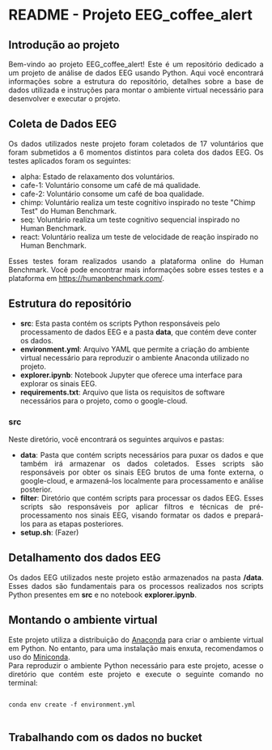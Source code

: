 <h1>README - Projeto EEG_coffee_alert</h1>

<div align="justify">
<h2>Introdução ao projeto</h2>
Bem-vindo ao projeto EEG_coffee_alert! Este é um repositório dedicado a um projeto de análise de dados EEG usando Python. Aqui você encontrará informações sobre a estrutura do repositório, detalhes sobre a base de dados utilizada e instruções para montar o ambiente virtual necessário para desenvolver e executar o projeto.
</div>

<div align="justify">
<h2>Coleta de Dados EEG</h2>
Os dados utilizados neste projeto foram coletados de 17 voluntários que foram submetidos a 6 momentos distintos para coleta dos dados EEG. Os testes aplicados foram os seguintes:

</div>

<div align="left">
<ul>
  <li>alpha: Estado de relaxamento dos voluntários.</li>
  <li>cafe-1: Voluntário consome um café de má qualidade.</li>
  <li>cafe-2: Voluntário consome um café de boa qualidade.</li>
  <li>chimp: Voluntário realiza um teste cognitivo inspirado no teste "Chimp Test" do Human Benchmark.</li>
  <li>seq: Voluntário realiza um teste cognitivo sequencial inspirado no Human Benchmark.</li>
  <li>react: Voluntário realiza um teste de velocidade de reação inspirado no Human Benchmark.</li>
</ul>
</div>

<div align="justify">
Esses testes foram realizados usando a plataforma online do Human Benchmark. Você pode encontrar mais informações sobre esses testes e a plataforma em <a href="https://humanbenchmark.com/">https://humanbenchmark.com/</a>.
</div>

<div align="left">
<h2>Estrutura do repositório</h2>
  <ul>
    <li><b>src</b>: Esta pasta contém os scripts Python responsáveis pelo processamento de dados EEG e a pasta <b>data</b>, que contém deve conter os dados.</li>
    <li><b>environment.yml</b>: Arquivo YAML que permite a criação do ambiente virtual necessário para reproduzir o ambiente Anaconda utilizado no projeto.</li>
    <li><b>explorer.ipynb</b>: Notebook Jupyter que oferece uma interface para explorar os sinais EEG.</li>
    <li><b>requirements.txt</b>: Arquivo que lista os requisitos de software necessários para o projeto, como o google-cloud.</li>
  </ul>
</div>

<div align="justify">
<h3>src</h3>
<p>Neste diretório, você encontrará os seguintes arquivos e pastas:</p>
  <ul>
    <li><b>data</b>: Pasta que contém scripts necessários para puxar os dados e que também irá armazenar os dados coletados. Esses scripts são responsáveis por obter os sinais EEG brutos de uma fonte externa, o google-cloud, e armazená-los localmente para processamento e análise posterior.</li>
    <li><b>filter</b>: Diretório que contém scripts para processar os dados EEG. Esses scripts são responsáveis por aplicar filtros e técnicas de pré-processamento nos sinais EEG, visando formatar os dados e prepará-los para as etapas posteriores.</li>
    <li><b>setup.sh</b>: (Fazer)</li>
  </ul>
</div>

<div align="justify">
<h2>Detalhamento dos dados EEG</h2>
Os dados EEG utilizados neste projeto estão armazenados na pasta <b>/data</b>. Esses dados são fundamentais para os processos realizados nos scripts Python presentes em <b>src</b> e no notebook <b>explorer.ipynb</b>.
</div>

<div align="justify">
<h2>Montando o ambiente virtual</h2>
Este projeto utiliza a distribuição do <a href="https://www.anaconda.com/products/distribution">Anaconda</a> para criar o ambiente virtual em Python. No entanto, para uma instalação mais enxuta, recomendamos o uso do <a href="https://docs.conda.io/en/latest/miniconda.html">Miniconda</a>.

</div>

<div align="justify">
Para reproduzir o ambiente Python necessário para este projeto, acesse o diretório que contém este projeto e execute o seguinte comando no terminal:
</div>

<pre>
<code>
conda env create -f environment.yml
</code>
</pre>

## Trabalhando com os dados no bucket

